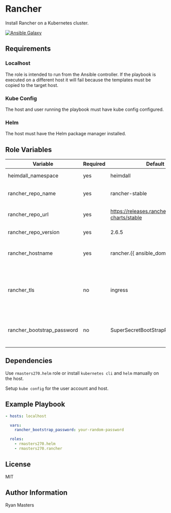 # Rancher

Install Rancher on a Kubernetes cluster.

[![Ansible Galaxy](https://img.shields.io/badge/ansible--galaxy-rancher-blue.svg)](https://galaxy.ansible.com/ui/standalone/roles/rmasters270/rancher)

## Requirements

### Localhost

The role is intended to run from the Ansible controller.  If the playbook is executed on a different host it will fail because the templates must be copied to the target host.

### Kube Config

The host and user running the playbook must have kube config configured.

### Helm

The host must have the Helm package manager installed.

## Role Variables

| Variable                   | Required | Default                                             | Choices             | Comments                                             |
| -------------------------- | -------- | --------------------------------------------------- | ------------------- | ---------------------------------------------------- |
| heimdall_namespace         | yes      | heimdall                                            |                     | Kubernetes namespace                                 |
| rancher_repo_name          | yes      | rancher-stable                                      |                     | Helm repository name                                 |
| rancher_repo_url           | yes      | <https://releases.rancher.com/server-charts/stable> | Helm repository URL |                                                      |
| rancher_repo_version       | yes      | 2.6.5                                               |                     | Helm chart version                                   |
| rancher_hostname           | yes      | rancher.{{ ansible_domain }}                        |                     | For ssl certificates and ingress routes              |
| rancher_tls                | no       | ingress                                             | ingress, external   | Use `external` if a load balancer will terminate TLS |
| rancher_bootstrap_password | no       | SuperSecretBootStrapPassword                        |                     | Password to login to Rancher the first time          |

## Dependencies

Use `rmasters270.helm` role or install `kubernetes cli` and `helm` manually on the host.

Setup `kube config` for the user account and host.

## Example Playbook

```yaml
- hosts: localhost

  vars:
    rancher_bootstrap_password: your-random-password

  roles:
    - rmasters270.helm
    - rmasters270.rancher
```

## License

MIT

## Author Information

Ryan Masters
